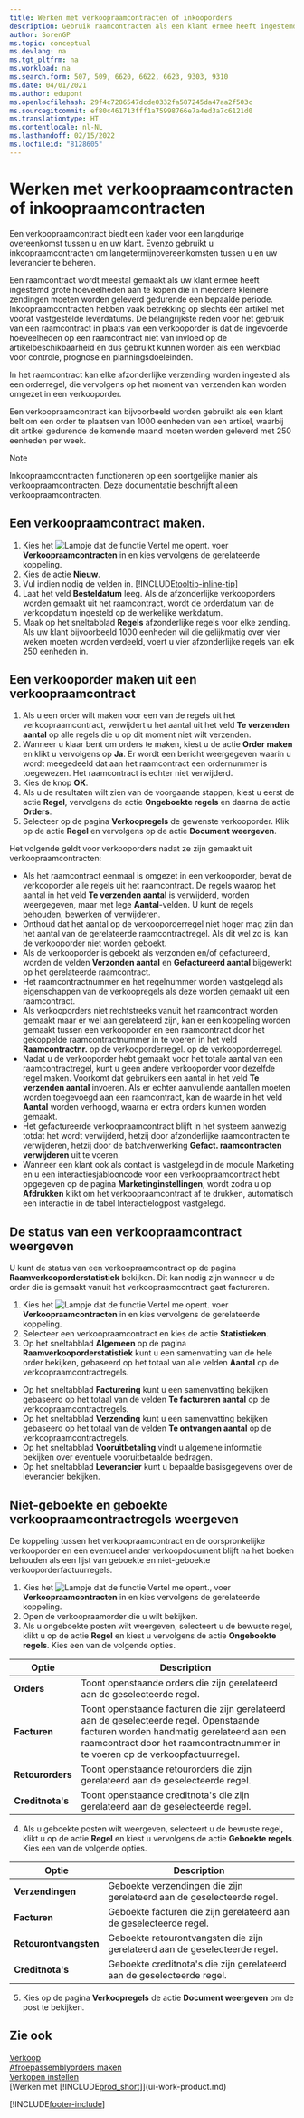 ```yaml
---
title: Werken met verkoopraamcontracten of inkooporders
description: Gebruik raamcontracten als een klant ermee heeft ingestemd grote hoeveelheden te kopen die in meerdere kleinere zendingen moeten worden geleverd gedurende een bepaalde periode. Hetzelfde geldt voor inkopen.
author: SorenGP
ms.topic: conceptual
ms.devlang: na
ms.tgt_pltfrm: na
ms.workload: na
ms.search.form: 507, 509, 6620, 6622, 6623, 9303, 9310
ms.date: 04/01/2021
ms.author: edupont
ms.openlocfilehash: 29f4c7286547dcde0332fa587245da47aa2f503c
ms.sourcegitcommit: ef80c461713fff1a75998766e7a4ed3a7c6121d0
ms.translationtype: HT
ms.contentlocale: nl-NL
ms.lasthandoff: 02/15/2022
ms.locfileid: "8128605"
---
```

# <a name="work-with-blanket-sales-orders-or-blanket-purchase-orders"></a>Werken met verkoopraamcontracten of inkoopraamcontracten

Een verkoopraamcontract biedt een kader voor een langdurige overeenkomst tussen u en uw klant. Evenzo gebruikt u inkoopraamcontracten om langetermijnovereenkomsten tussen u en uw leverancier te beheren.

Een raamcontract wordt meestal gemaakt als uw klant ermee heeft ingestemd grote hoeveelheden aan te kopen die in meerdere kleinere zendingen moeten worden geleverd gedurende een bepaalde periode. Inkoopraamcontracten hebben vaak betrekking op slechts één artikel met vooraf vastgestelde leverdatums. De belangrijkste reden voor het gebruik van een raamcontract in plaats van een verkooporder is dat de ingevoerde hoeveelheden op een raamcontract niet van invloed op de artikelbeschikbaarheid en dus gebruikt kunnen worden als een werkblad voor controle, prognose en planningsdoeleinden.

In het raamcontract kan elke afzonderlijke verzending worden ingesteld als een orderregel, die vervolgens op het moment van verzenden kan worden omgezet in een verkooporder.

Een verkoopraamcontract kan bijvoorbeeld worden gebruikt als een klant belt om een order te plaatsen van 1000 eenheden van een artikel, waarbij dit artikel gedurende de komende maand moeten worden geleverd met 250 eenheden per week.

> [!NOTE]
> Inkoopraamcontracten functioneren op een soortgelijke manier als verkoopraamcontracten. Deze documentatie beschrijft alleen verkoopraamcontracten.

## <a name="to-create-a-blanket-sales-order"></a>Een verkoopraamcontract maken.

1. Kies het ![Lampje dat de functie Vertel me opent.](media/ui-search/search_small.png "Vertel me wat u wilt doen") voer **Verkoopraamcontracten** in en kies vervolgens de gerelateerde koppeling.  
2. Kies de actie **Nieuw**.  
3. Vul indien nodig de velden in. [!INCLUDE[tooltip-inline-tip](includes/tooltip-inline-tip_md.md)]
4. Laat het veld **Besteldatum** leeg. Als de afzonderlijke verkooporders worden gemaakt uit het raamcontract, wordt de orderdatum van de verkoopdatum ingesteld op de werkelijke werkdatum.
5. Maak op het sneltabblad **Regels** afzonderlijke regels voor elke zending. Als uw klant bijvoorbeeld 1000 eenheden wil die gelijkmatig over vier weken moeten worden verdeeld, voert u vier afzonderlijke regels van elk 250 eenheden in.  

## <a name="to-create-a-sales-order-from-a-blanket-sales-order"></a>Een verkooporder maken uit een verkoopraamcontract  

1. Als u een order wilt maken voor een van de regels uit het verkoopraamcontract, verwijdert u het aantal uit het veld **Te verzenden aantal** op alle regels die u op dit moment niet wilt verzenden.  
2. Wanneer u klaar bent om orders te maken, kiest u de actie **Order maken** en klikt u vervolgens op **Ja**. Er wordt een bericht weergegeven waarin u wordt meegedeeld dat aan het raamcontract een ordernummer is toegewezen. Het raamcontract is echter niet verwijderd.  
3. Kies de knop **OK**.  
4. Als u de resultaten wilt zien van de voorgaande stappen, kiest u eerst de actie **Regel**, vervolgens de actie **Ongeboekte regels** en daarna de actie **Orders**.  
5. Selecteer op de pagina **Verkoopregels** de gewenste verkooporder. Klik op de actie **Regel** en vervolgens op de actie **Document weergeven**.  

Het volgende geldt voor verkooporders nadat ze zijn gemaakt uit verkoopraamcontracten:  

- Als het raamcontract eenmaal is omgezet in een verkooporder, bevat de verkooporder alle regels uit het raamcontract. De regels waarop het aantal in het veld **Te verzenden aantal** is verwijderd, worden weergegeven, maar met lege **Aantal**-velden. U kunt de regels behouden, bewerken of verwijderen.  
- Onthoud dat het aantal op de verkooporderregel niet hoger mag zijn dan het aantal van de gerelateerde raamcontractregel. Als dit wel zo is, kan de verkooporder niet worden geboekt.  
- Als de verkooporder is geboekt als verzonden en/of gefactureerd, worden de velden **Verzonden aantal** en **Gefactureerd aantal** bijgewerkt op het gerelateerde raamcontract.  
- Het raamcontractnummer en het regelnummer worden vastgelegd als eigenschappen van de verkoopregels als deze worden gemaakt uit een raamcontract.  
- Als verkooporders niet rechtstreeks vanuit het raamcontract worden gemaakt maar er wel aan gerelateerd zijn, kan er een koppeling worden gemaakt tussen een verkooporder en een raamcontract door het gekoppelde raamcontractnummer in te voeren in het veld **Raamcontractnr.** op de verkooporderregel. op de verkooporderregel.  
- Nadat u de verkooporder hebt gemaakt voor het totale aantal van een raamcontractregel, kunt u geen andere verkooporder voor dezelfde regel maken. Voorkomt dat gebruikers een aantal in het veld **Te verzenden aantal** invoeren. Als er echter aanvullende aantallen moeten worden toegevoegd aan een raamcontract, kan de waarde in het veld **Aantal** worden verhoogd, waarna er extra orders kunnen worden gemaakt.  
- Het gefactureerde verkoopraamcontract blijft in het systeem aanwezig totdat het wordt verwijderd, hetzij door afzonderlijke raamcontracten te verwijderen, hetzij door de batchverwerking **Gefact. raamcontracten verwijderen** uit te voeren.  
- Wanneer een klant ook als contact is vastgelegd in de module Marketing en u een interactiesjablooncode voor een verkoopraamcontract hebt opgegeven op de pagina **Marketinginstellingen**, wordt zodra u op **Afdrukken** klikt om het verkoopraamcontract af te drukken, automatisch een interactie in de tabel Interactielogpost vastgelegd.

## <a name="to-view-the-status-of-a-blanket-sales-order"></a>De status van een verkoopraamcontract weergeven  
U kunt de status van een verkoopraamcontract op de pagina **Raamverkooporderstatistiek** bekijken. Dit kan nodig zijn wanneer u de order die is gemaakt vanuit het verkoopraamcontract gaat factureren.  

1.  Kies het ![Lampje dat de functie Vertel me opent.](media/ui-search/search_small.png "Vertel me wat u wilt doen") voer **Verkoopraamcontracten** in en kies vervolgens de gerelateerde koppeling.  
2.  Selecteer een verkoopraamcontract en kies de actie **Statistieken**.  
3.  Op het sneltabblad **Algemeen** op de pagina **Raamverkooporderstatistiek** kunt u een samenvatting van de hele order bekijken, gebaseerd op het totaal van alle velden **Aantal** op de verkoopraamcontractregels.  

- Op het sneltabblad **Facturering** kunt u een samenvatting bekijken gebaseerd op het totaal van de velden **Te factureren aantal** op de verkoopraamcontractregels.  
- Op het sneltabblad **Verzending** kunt u een samenvatting bekijken gebaseerd op het totaal van de velden **Te ontvangen aantal** op de verkoopraamcontractregels.  
- Op het sneltabblad **Vooruitbetaling** vindt u algemene informatie bekijken over eventuele vooruitbetaalde bedragen.  
- Op het sneltabblad **Leverancier** kunt u bepaalde basisgegevens over de leverancier bekijken.

## <a name="to-view-unposted-and-posted-blanket-sales-order-lines"></a>Niet-geboekte en geboekte verkoopraamcontractregels weergeven   
De koppeling tussen het verkoopraamcontract en de oorspronkelijke verkooporder en een eventueel ander verkoopdocument blijft na het boeken behouden als een lijst van geboekte en niet-geboekte verkooporderfactuurregels.  

1. Kies het ![Lampje dat de functie Vertel me opent.](media/ui-search/search_small.png "Vertel me wat u wilt doen"), voer **Verkoopraamcontracten** in en kies vervolgens de gerelateerde koppeling.
2. Open de verkoopraamorder die u wilt bekijken.
3. Als u ongeboekte posten wilt weergeven, selecteert u de bewuste regel, klikt u op de actie **Regel** en kiest u vervolgens de actie **Ongeboekte regels**. Kies een van de volgende opties.  

|Optie|Description|
|--|--|
|**Orders**|Toont openstaande orders die zijn gerelateerd aan de geselecteerde regel.|
|**Facturen**|Toont openstaande facturen die zijn gerelateerd aan de geselecteerde regel. Openstaande facturen worden handmatig gerelateerd aan een raamcontract door het raamcontractnummer in te voeren op de verkoopfactuurregel.|
|**Retourorders**|Toont openstaande retourorders die zijn gerelateerd aan de geselecteerde regel.|
|**Creditnota's**|Toont openstaande creditnota's die zijn gerelateerd aan de geselecteerde regel.|

4. Als u geboekte posten wilt weergeven, selecteert u de bewuste regel, klikt u op de actie **Regel** en kiest u vervolgens de actie **Geboekte regels**. Kies een van de volgende opties.  

|Optie|Description|
|---|----|
|**Verzendingen**|Geboekte verzendingen die zijn gerelateerd aan de geselecteerde regel.|
|**Facturen**|Geboekte facturen die zijn gerelateerd aan de geselecteerde regel.|
|**Retourontvangsten**|Geboekte retourontvangsten die zijn gerelateerd aan de geselecteerde regel.|
|**Creditnota's**|Geboekte creditnota's die zijn gerelateerd aan de geselecteerde regel.|

5. Kies op de pagina **Verkoopregels** de actie **Document weergeven** om de post te bekijken.

## <a name="see-also"></a>Zie ook

[Verkoop](sales-manage-sales.md)  
[Afroepassemblyorders maken](assembly-how-to-create-blanket-assembly-orders.md)  
[Verkopen instellen](sales-setup-sales.md)  
[Werken met [!INCLUDE[prod_short](includes/prod_short.md)]](ui-work-product.md)


[!INCLUDE[footer-include](includes/footer-banner.md)]